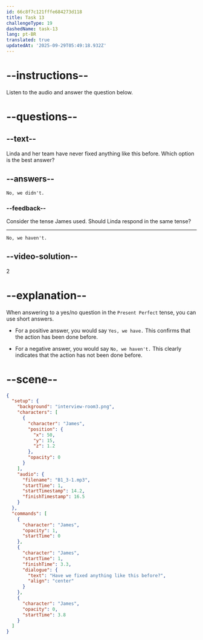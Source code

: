 ```yaml
---
id: 66c8f7c121fffe684273d118
title: Task 13
challengeType: 19
dashedName: task-13
lang: pt-BR
translated: true
updatedAt: '2025-09-29T05:49:18.932Z'
---
```

<!-- (Audio) James: Have we fixed anything like this before? -->

<!-- SPEAKING -->

# --instructions--

Listen to the audio and answer the question below.

# --questions--

## --text--

Linda and her team have never fixed anything like this before. Which option is the best answer?

## --answers--

`No, we didn't.`

### --feedback--

Consider the tense James used. Should Linda respond in the same tense?

---

`No, we haven't.`

## --video-solution--

2

# --explanation--

When answering to a yes/no question in the `Present Perfect` tense, you can use short answers.

- For a positive answer, you would say `Yes, we have.` This confirms that the action has been done before.

- For a negative answer, you would say `No, we haven't.` This clearly indicates that the action has not been done before.

# --scene--

```json
{
  "setup": {
    "background": "interview-room3.png",
    "characters": [
      {
        "character": "James",
        "position": {
          "x": 50,
          "y": 15,
          "z": 1.2
        },
        "opacity": 0
      }
    ],
    "audio": {
      "filename": "B1_3-1.mp3",
      "startTime": 1,
      "startTimestamp": 14.2,
      "finishTimestamp": 16.5
    }
  },
  "commands": [
    {
      "character": "James",
      "opacity": 1,
      "startTime": 0
    },
    {
      "character": "James",
      "startTime": 1,
      "finishTime": 3.3,
      "dialogue": {
        "text": "Have we fixed anything like this before?",
        "align": "center"
      }
    },
    {
      "character": "James",
      "opacity": 0,
      "startTime": 3.8
    }
  ]
}
```
